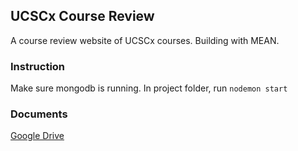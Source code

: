 ## UCSCx Course Review
A course review website of UCSCx courses. Building with MEAN.


### Instruction
Make sure mongodb is running. 
In project folder, run
`nodemon start`

### Documents

[Google Drive](https://drive.google.com/open?id=0B5ZYJQ1UqqizNGFTZEN4OUJwS2c)
